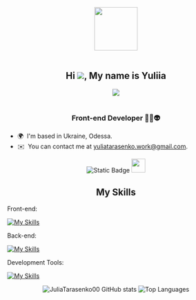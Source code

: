 <div id="header" align="center">
  <img src="https://media.giphy.com/media/fgLPuyyoxzl3166xGo/giphy-downsized-large.gif" width="100"/>
</div>
</br>
<div  align="center"> 
  
Hi ![](https://user-images.githubusercontent.com/18350557/176309783-0785949b-9127-417c-8b55-ab5a4333674e.gif), My name is Yuliia
---------------------
  
</div>
<div align="center"> 
<a href="https://u8views.com/github/JuliaTarasenko00"><img src="https://u8views.com/api/v1/github/profiles/118853187/views/day-week-month-total-count.svg"></a>
<br></br>
<h3>Front-end Developer 👩‍💻👽</h3>
  

</div>

* 🌍  I'm based in Ukraine, Odessa.
* ✉️  You can contact me at [yuliatarasenko.work@gmail.com](mailto:yuliatarasenko.work@gmail.com).

<div align="center">

![Static Badge](https://img.shields.io/badge/Discord-222ca0?style=for-the-badge&logo=discord&logoColor=white&link=https%3A%2F%2Fdiscord.com%2Fusers%2Fyuliia_shtym)
 <a href="https://www.linkedin.com/in/yuliia-tarasenko-front-end/" target="_blank" rel="noreferrer"> <picture> <source media="(prefers-color-scheme: dark)" srcset="https://raw.githubusercontent.com/danielcranney/readme-generator/main/public/icons/socials/linkedin-dark.svg" /> <source media="(prefers-color-scheme: light)" srcset="https://raw.githubusercontent.com/danielcranney/readme-generator/main/public/icons/socials/linkedin.svg" /> <img src="https://raw.githubusercontent.com/danielcranney/readme-generator/main/public/icons/socials/linkedin.svg" width="32" height="32" /> </picture> </a></p>
</div>

<h2 align="center">My Skills</h2>

<p>Front-end:</p>

[![My Skills](https://skillicons.dev/icons?i=html,css,scss,tailwind,js,ts,next,react,redux)](https://skillicons.dev)

<p>Back-end:</p>

[![My Skills](https://skillicons.dev/icons?i=nodejs,express,mongodb)](https://skillicons.dev)

<p>Development Tools:</p>

[![My Skills](https://skillicons.dev/icons?i=git,figma,vite,webpack)](https://skillicons.dev)

<div align="center">

![JuliaTarasenko00 GitHub stats](https://github-readme-stats.vercel.app/api?username=JuliaTarasenko00&theme=dark&show_icons=true) 
![Top Languages](https://github-readme-stats.vercel.app/api/top-langs/?username=JuliaTarasenko00&layout=compact&theme=dark) 

</div>

